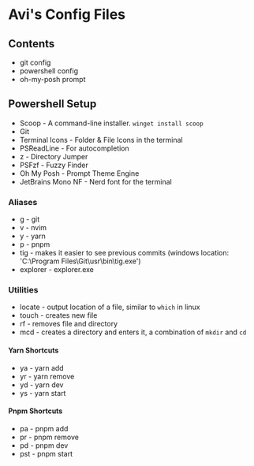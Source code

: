 # Avi's Config Files

## Contents

- git config
- powershell config
- oh-my-posh prompt

## Powershell Setup

- Scoop - A command-line installer. `winget install scoop`
- Git
- Terminal Icons - Folder & File Icons in the terminal
- PSReadLine - For autocompletion
- z - Directory Jumper
- PSFzf - Fuzzy Finder
- Oh My Posh - Prompt Theme Engine
- JetBrains Mono NF - Nerd font for the terminal

### Aliases

- g - git
- v - nvim
- y - yarn
- p - pnpm
- tig - makes it easier to see previous commits (windows location: 'C:\Program Files\Git\usr\bin\tig.exe')
- explorer - explorer.exe

### Utilities

- locate - output location of a file, similar to `which` in linux
- touch - creates new file
- rf - removes file and directory
- mcd - creates a directory and enters it, a combination of `mkdir` and `cd`

#### Yarn Shortcuts

- ya - yarn add
- yr - yarn remove
- yd - yarn dev
- ys - yarn start

#### Pnpm Shortcuts

- pa - pnpm add
- pr - pnpm remove
- pd - pnpm dev
- pst - pnpm start


